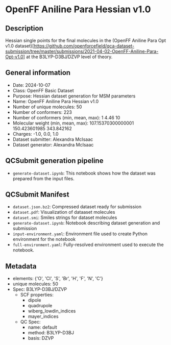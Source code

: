 # OpenFF Aniline Para Hessian v1.0

## Description

Hessian single points for the final molecules in the (OpenFF Aniline Para Opt v1.0 dataset)[https://github.com/openforcefield/qca-dataset-submission/tree/master/submissions/2021-04-02-OpenFF-Aniline-Para-Opt-v1.0] at the B3LYP-D3BJ/DZVP level of theory.

## General information

* Date: 2024-10-07
* Class: OpenFF Basic Dataset
* Purpose: Hessian dataset generation for MSM parameters
* Name: OpenFF Aniline Para Hessian v1.0
* Number of unique molecules: 50
* Number of conformers: 223
* Number of conformers (min, mean, max): 1 4.46 10
* Molecular weight (min, mean, max): 107.15370300000001 150.423601985 343.842162
* Charges: -1.0, 0.0, 1.0
* Dataset submitter: Alexandra McIsaac
* Dataset generator: Alexandra McIsaac


## QCSubmit generation pipeline

* `generate-dataset.ipynb`: This notebook shows how the dataset was prepared from the input files.


## QCSubmit Manifest

* `dataset.json.bz2`: Compressed dataset ready for submission
* `dataset.pdf`: Visualization of dataaset molecules
* `dataset.smi`: Smiles strings for dataset molecules
* `generate-dataset.ipynb`: Notebook describing dataset generation and submission
* `input-environment.yaml`: Environment file used to create Python environment for the notebook
* `full-environment.yaml`: Fully-resolved environment used to execute the notebook.


## Metadata

* elements: {'O', 'Cl', 'S', 'Br', 'H', 'F', 'N', 'C'}
* unique molecules: 50
* Spec: B3LYP-D3BJ/DZVP
    * SCF properties:
        * dipole
        * quadrupole
        * wiberg_lowdin_indices
        * mayer_indices
    * QC Spec:
        * name: default
        * method: B3LYP-D3BJ
        * basis: DZVP
